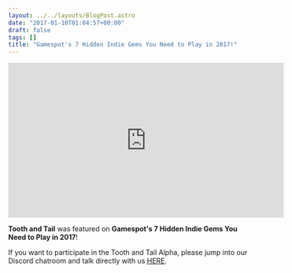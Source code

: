 ```yaml
---
layout: ../../layouts/BlogPost.astro
date: "2017-01-10T01:04:57+00:00"
draft: false
tags: []
title: "Gamespot's 7 Hidden Indie Gems You Need to Play in 2017!"
---
```


<div class="vid-box">
<iframe width="560" height="315" src="https://www.youtube.com/embed/7awyrZPlKpo" frameborder="0" allowfullscreen></iframe>
</div>

**Tooth and Tail** was featured on **Gamespot's 7 Hidden Indie Gems You Need to Play in 2017**!

If you want to participate in the Tooth and Tail Alpha, please jump into our Discord chatroom and talk directly with us [HERE](http://www.discord.gg/Pocketwatch).
